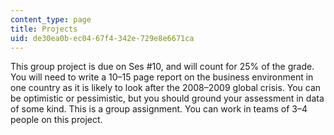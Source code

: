 ```yaml
---
content_type: page
title: Projects
uid: de30ea0b-ec04-67f4-342e-729e8e6671ca
---
```


This group project is due on Ses #10, and will count for 25% of the grade. You will need to write a 10–15 page report on the business environment in one country as it is likely to look after the 2008–2009 global crisis. You can be optimistic or pessimistic, but you should ground your assessment in data of some kind. This is a group assignment. You can work in teams of 3–4 people on this project.